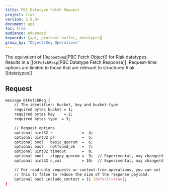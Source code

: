 ```yaml
---
title: PBC Datatype Fetch Request
project: riak
version: 2.0.0+
document: api
toc: true
audience: advanced
keywords: [api, protocol-buffer, datatypes]
group_by: "Object/Key Operations"
---
```


The equivalent of [[`RpbGetReq`|PBC Fetch Object]] for Riak datatypes. Results in a [[`DtFetchResp`|PBC Datatype Fetch Response]]. Request-time options are limited to those that are relevant to structured Riak [[datatypes]].

## Request

```bash
message DtFetchReq {
    // The identifier: bucket, key and bucket-type
    required bytes bucket = 1;
    required bytes key    = 2;
    required bytes type  = 3;

    // Request options
    optional uint32 r             =  4;
    optional uint32 pr            =  5;
    optional bool   basic_quorum  =  6;
    optional bool   notfound_ok   =  7;
    optional uint32 timeout       =  8;
    optional bool   sloppy_quorum =  9;  // Experimental, may change/disappear
    optional uint32 n_val         = 10;  // Experimental, may change/disappear

    // For read-only requests or context-free operations, you can set
    // this to false to reduce the size of the response payload.
    optional bool include_context = 11 [default=true];
}
```